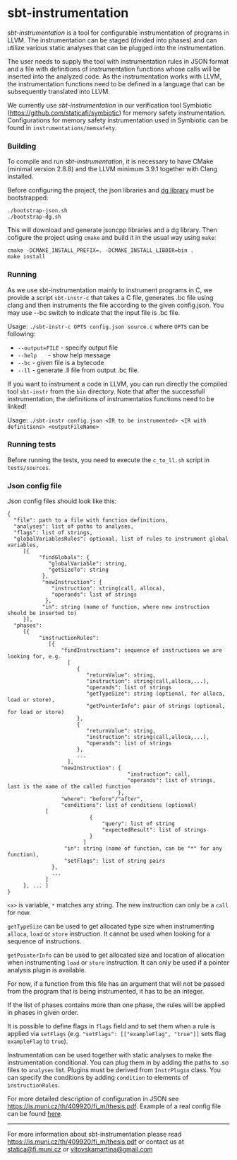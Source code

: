 # sbt-instrumentation

*sbt-instrumentation* is a tool for configurable instrumentation of programs in LLVM. The instrumentation can be staged (divided into phases) and can utilize various static analyses that can be plugged into the instrumentation. 

The user needs to supply the tool with instrumentation rules in JSON format and a file with definitions of instrumentation functions whose calls will be inserted into the analyzed code. As the instrumentation works with LLVM, the instrumentation functions need to be defined in a language that can be subsequently translated into LLVM.
 
 We currently use *sbt-instrumentation* in our verification tool Symbiotic (https://github.com/staticafi/symbiotic) for memory safety instrumentation. Configurations for memory safety instrumentation used in Symbiotic can be found in `instrumentations/memsafety`.
 
### Building

To compile and run *sbt-instrumentation*, it is necessary to have CMake (minimal version 2.8.8) and the LLVM minimum 3.9.1 together with Clang installed.

Before configuring the project, the json libraries and [dg library](https://github.com/mchalupa/dg) must be bootstrapped:
```
./bootstrap-json.sh
./bootstrap-dg.sh
```

This will download and generate jsoncpp libraries and a dg library. Then cofigure the project
using `cmake` and build it in the usual way using `make`:

```
cmake -DCMAKE_INSTALL_PREFIX=. -DCMAKE_INSTALL_LIBDIR=bin .
make install
```

### Running

As we use sbt-instrumentation mainly to instrument programs in C, we provide a script `sbt-instr-c` that takes 
a C file, generates .bc file using clang and then instruments the file according to the given config.json. 
You may use --bc switch to indicate that the input file is .bc file.

Usage: `./sbt-instr-c OPTS config.json source.c` where `OPTS` can be following:
* `--output=FILE` 	- specify output file
* `--help	`	- show help message
* `--bc`		- given file is a bytecode
* `--ll`		- generate .ll file from output .bc file.

If you want to instrument a code in LLVM, you can run directly the compiled tool `sbt-instr` from the `bin` directory. Note that after the successfull instrumentation, the definitions of instrumentatios functions need to be linked!

Usage: `./sbt-instr config.json <IR to be instrumented> <IR with definitions> <outputFileName>`

### Running tests

Before running the tests, you need to execute the `c_to_ll.sh` script in `tests/sources`.

### Json config file

Json config files should look like this:
```
{
  "file": path to a file with function definitions,
  "analyses": list of paths to analyses,
  "flags": list of strings,
  "globalVariablesRules": optional, list of rules to instrument global variables,
     [{
          "findGlobals": {
             "globalVariable": string,
             "getSizeTo": string
           },
           "newInstruction": {
              "instruction": string(call, alloca),
              "operands": list of strings
            },
           "in": string (name of function, where new instruction should be inserted to)
     }],
  "phases":
     [{
          "instructionRules":
             [{
                 "findInstructions": sequence of instructions we are looking for, e.g.
                   [
                      {
                         "returnValue": string,
                         "instruction": string(call,alloca,...),
                         "operands": list of strings
                         "getTypeSize": string (optional, for alloca, load or store),
                         "getPointerInfo": pair of strings (optional, for load or store)
                      },
                      {
                         "returnValue": string,
                         "instruction": string(call,alloca,...),
                         "operands": list of strings
                      },
                      ...
                   ],
                 "newInstruction": {
                                      "instruction": call,
                                      "operands": list of strings, last is the name of the called function
                                   },
                 "where": "before"/"after",
                 "conditions": list of conditions (optional) 
			[
                          {
                              "query": list of string
                              "expectedResult": list of strings
                          }
                        ]
                  "in": string (name of function, can be "*" for any function),
                  "setFlags": list of string pairs
              },
              ...
            ]
     }, ... ]
}
```

`<x>` is variable, `*` matches any string. The new instruction can only be a `call` for now. 

`getTypeSize` can be used to get allocated type size when instrumenting `alloca`, `load` or `store`  instruction. It cannot be used when looking for a sequence of instructions.

`getPointerInfo` can be used to get allocated size and location of allocation when instrumenting `load` or `store`  instruction. It can only be used if a pointer analysis plugin is available.

For now, if a function from this file has an argument that will not be passed from the program that is being instrumented, it has to be an integer.

If the list of phases contains more than one phase, the rules will be applied in phases in given order.

It is possible to define flags in `flags` field and to set them when a rule is applied via `setFlags` (e.g. `"setFlags": [["exampleFlag", "true"]]` sets flag `exampleFlag` to `true`).

Instrumentation can be used together with static analyses to make the instrumentation conditional. You can plug them in by adding the paths to .so files to `analyses` list. Plugins must be derived from `InstrPlugin` class. You can specify the conditions by adding `condition` to elements of `instructionRules`.

For more detailed description of configuration in JSON see https://is.muni.cz/th/409920/fi_m/thesis.pdf. Example of a real config file can be found [here](https://github.com/staticafi/llvm-instrumentation/blob/master/instrumentations/memsafety/config.json).

___

For more information about sbt-instrumentation please read https://is.muni.cz/th/409920/fi_m/thesis.pdf or contact us at statica@fi.muni.cz or vitovskamartina@gmail.com
